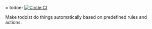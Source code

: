= todoer [![Circle CI](https://circleci.com/gh/felin-arch/todoer.svg?style=svg)](https://circleci.com/gh/felin-arch/todoer)

Make todoist do things automatically based on predefined rules and actions.
